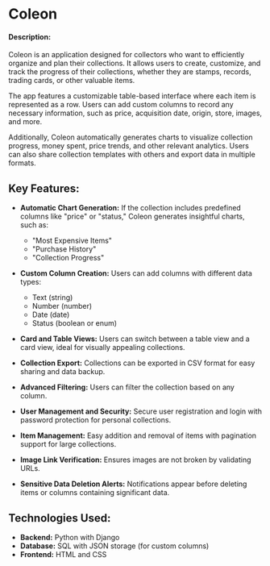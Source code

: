 # Coleon

#### Description:
Coleon is an application designed for collectors who want to efficiently organize and plan their collections. It allows users to create, customize, and track the progress of their collections, whether they are stamps, records, trading cards, or other valuable items.

The app features a customizable table-based interface where each item is represented as a row. Users can add custom columns to record any necessary information, such as price, acquisition date, origin, store, images, and more.  

Additionally, Coleon automatically generates charts to visualize collection progress, money spent, price trends, and other relevant analytics. Users can also share collection templates with others and export data in multiple formats.

## Key Features:

- **Automatic Chart Generation:** If the collection includes predefined columns like "price" or "status," Coleon generates insightful charts, such as:
  - "Most Expensive Items"
  - "Purchase History"
  - "Collection Progress"

- **Custom Column Creation:** Users can add columns with different data types:
  - Text (string)
  - Number (number)
  - Date (date)
  - Status (boolean or enum)

- **Card and Table Views:** Users can switch between a table view and a card view, ideal for visually appealing collections.

- **Collection Export:** Collections can be exported in CSV format for easy sharing and data backup.

- **Advanced Filtering:** Users can filter the collection based on any column.

- **User Management and Security:** Secure user registration and login with password protection for personal collections.

- **Item Management:** Easy addition and removal of items with pagination support for large collections.

- **Image Link Verification:** Ensures images are not broken by validating URLs.

- **Sensitive Data Deletion Alerts:** Notifications appear before deleting items or columns containing significant data.

## Technologies Used:

- **Backend:** Python with Django
- **Database:** SQL with JSON storage (for custom columns)
- **Frontend:** HTML and CSS
